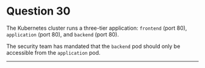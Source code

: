 # Question 30

The Kubernetes cluster runs a three-tier application: `frontend` (port 80), `application` (port 80), and `backend` (port 80).

The security team has mandated that the `backend` pod should only be accessible from the `application` pod.

---
